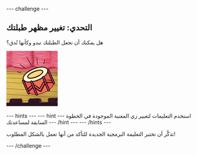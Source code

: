 \--- challenge \---

## التحدي: تغيير مظهر طبلتك

هل يمكنك أن تجعل الطبلتك تبدو وكأنها تُدق؟

![لقطة الشاشة](images/band-drum-final.png)

\--- hints \--- \--- hint \--- استخدم التعليمات لتغيير زي المغنية الموجودة في الخطوة السابقة لمساعدتك \--- /hint \--- \--- /hints \---

تذكَّر أن تختبر التعليمة البرمجية الجديدة للتأكد من أنها تعمل بالشكل المطلوب!

\--- /challenge \---